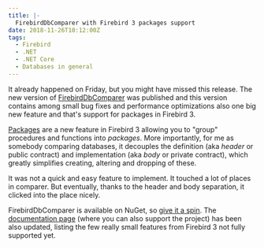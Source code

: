```yaml
---
title: |-
  FirebirdDbComparer with Firebird 3 packages support
date: 2018-11-26T10:12:00Z
tags:
  - Firebird
  - .NET
  - .NET Core
  - Databases in general
---
```

It already happened on Friday, but you might have missed this release. The new version of [FirebirdDbComparer][1] was published and this version contains among small bug fixes and performance optimizations also one big new feature and that's support for packages in Firebird 3.

<!-- excerpt -->

[Packages][2] are a new feature in Firebird 3 allowing you to "group" procedures and functions into _packages_. More importantly, for me as somebody comparing databases, it decouples the definition (aka _header_ or public contract) and implementation (aka _body_ or private contract), which greatly simplifies creating, altering and dropping of these.

It was not a quick and easy feature to implement. It touched a lot of places in comparer. But eventually, thanks to the header and body separation, it clicked into the place nicely.

FirebirdDbComparer is available on NuGet, so [give it a spin][3]. The [documentation page][1] (where you can also support the project) has been also updated, listing the few really small features from Firebird 3 not fully supported yet.

[1]: /tools/firebird-db-comparer
[2]: https://www.firebirdsql.org/file/documentation/release_notes/html/en/3_0/rnfb30-psql-packages.html
[3]: https://www.nuget.org/packages/FirebirdDbComparer/